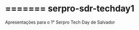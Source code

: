=======
serpro-sdr-techday1
===================

Apresentações para o 1° Serpro Tech Day de Salvador

